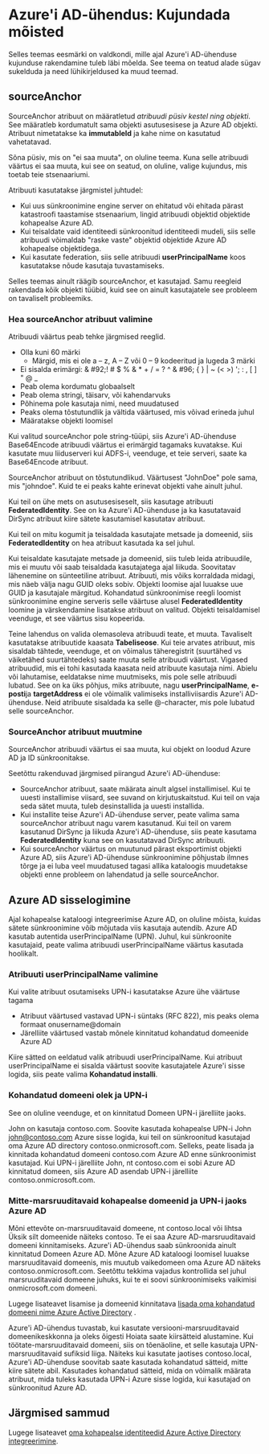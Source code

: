 <properties
   pageTitle="Azure'i AD-ühendus: Kujundada põhimõtet | Microsoft Azure'i"
   description="Selles teemas üksikasjad teatud rakendamist kujundus ala"
   services="active-directory"
   documentationCenter=""
   authors="billmath"
   manager="femila"
   editor=""/>

<tags
   ms.service="active-directory"
   ms.custom = "azure-ad-connect"
   ms.devlang="na"
   ms.topic="article"
   ms.tgt_pltfrm="na"
   ms.workload="Identity"
   ms.date="09/13/2016"
   ms.author="billmath"/>

# <a name="azure-ad-connect-design-concepts"></a>Azure'i AD-ühendus: Kujundada mõisted
Selles teemas eesmärki on valdkondi, mille ajal Azure'i AD-ühenduse kujunduse rakendamine tuleb läbi mõelda. See teema on teatud alade sügav sukelduda ja need lühikirjeldused ka muud teemad.

## <a name="sourceanchor"></a>sourceAnchor
SourceAnchor atribuut on määratletud *atribuudi püsiv kestel ning objekti*. See määratleb kordumatult sama objekti asutusesisese ja Azure AD objekti. Atribuut nimetatakse ka **immutableId** ja kahe nime on kasutatud vahetatavad.

Sõna püsiv, mis on "ei saa muuta", on oluline teema. Kuna selle atribuudi väärtus ei saa muuta, kui see on seatud, on oluline, valige kujundus, mis toetab teie stsenaariumi.

Atribuuti kasutatakse järgmistel juhtudel:

- Kui uus sünkroonimine engine server on ehitatud või ehitada pärast katastroofi taastamise stsenaarium, lingid atribuudi objektid objektide kohapealse Azure AD.
- Kui teisaldate vaid identiteedi sünkroonitud identiteedi mudeli, siis selle atribuudi võimaldab "raske vaste" objektid objektide Azure AD kohapealse objektidega.
- Kui kasutate federation, siis selle atribuudi **userPrincipalName** koos kasutatakse nõude kasutaja tuvastamiseks.

Selles teemas ainult räägib sourceAnchor, et kasutajad. Samu reegleid rakendada kõik objekti tüübid, kuid see on ainult kasutajatele see probleem on tavaliselt probleemiks.

### <a name="selecting-a-good-sourceanchor-attribute"></a>Hea sourceAnchor atribuut valimine
Atribuudi väärtus peab tehke järgmised reeglid.

- Olla kuni 60 märki
    - Märgid, mis ei ole a – z, A – Z või 0 – 9 kodeeritud ja lugeda 3 märki
- Ei sisalda erimärgi: & #92;! # $ % & * + / = ? ^ & #96; { } | ~ (< >) '; : , [ ] " @ _
- Peab olema kordumatu globaalselt
- Peab olema stringi, täisarv, või kahendarvuks
- Põhinema pole kasutaja nimi, need muudatused
- Peaks olema tõstutundlik ja vältida väärtused, mis võivad erineda juhul
- Määratakse objekti loomisel

Kui valitud sourceAnchor pole string-tüüpi, siis Azure'i AD-ühenduse Base64Encode atribuudi väärtus ei erimärgid tagamaks kuvatakse. Kui kasutate muu liiduserveri kui ADFS-i, veenduge, et teie serveri, saate ka Base64Encode atribuut.

SourceAnchor atribuut on tõstutundlikud. Väärtusest "JohnDoe" pole sama, mis "johndoe". Kuid te ei peaks kahte erinevat objekti vahe ainult juhul.

Kui teil on ühe mets on asutusesiseselt, siis kasutage atribuuti **FederatedIdentity**. See on ka Azure'i AD-ühenduse ja ka kasutatavaid DirSync atribuut kiire sätete kasutamisel kasutatav atribuut.

Kui teil on mitu kogumit ja teisaldada kasutajate metsade ja domeenid, siis **FederatedIdentity** on hea atribuut kasutada ka sel juhul.

Kui teisaldate kasutajate metsade ja domeenid, siis tuleb leida atribuudile, mis ei muutu või saab teisaldada kasutajatega ajal liikuda. Soovitatav lähenemine on sünteetiline atribuut. Atribuuti, mis võiks korraldada midagi, mis näeb välja nagu GUID oleks sobiv. Objekti loomise ajal luuakse uue GUID ja kasutajale märgitud. Kohandatud sünkroonimise reegli loomist sünkroonimine engine serveris selle väärtuse alusel **FederatedIdentity** loomine ja värskendamine lisatakse atribuut on valitud. Objekti teisaldamisel veenduge, et see väärtus sisu kopeerida.

Teine lahendus on valida olemasoleva atribuudi teate, et muuta. Tavaliselt kasutatakse atribuutide kaasata **Tabeliseose**. Kui teie arvates atribuut, mis sisaldab tähtede, veenduge, et on võimalus täheregistrit (suurtähed vs väiketähed suurtähtedeks) saate muuta selle atribuudi väärtust. Vigased atribuudid, mis ei tohi kasutada kaasata neid atribuute kasutaja nimi. Abielu või lahutamise, eeldatakse nime muutmiseks, mis pole selle atribuudi lubatud. See on ka üks põhjus, miks atribuute, nagu **userPrincipalName**, **e-posti**ja **targetAddress** ei ole võimalik valimiseks installiviisardis Azure'i AD-ühenduse. Neid atribuute sisaldada ka selle @-character, mis pole lubatud selle sourceAnchor.

### <a name="changing-the-sourceanchor-attribute"></a>SourceAnchor atribuut muutmine
SourceAnchor atribuudi väärtus ei saa muuta, kui objekt on loodud Azure AD ja ID sünkroonitakse.

Seetõttu rakenduvad järgmised piirangud Azure'i AD-ühenduse:

- SourceAnchor atribuut, saate määrata ainult algsel installimisel. Kui te uuesti installimise viisard, see suvand on kirjutuskaitstud. Kui teil on vaja seda sätet muuta, tuleb desinstallida ja uuesti installida.
- Kui installite teise Azure'i AD-ühenduse server, peate valima sama sourceAnchor atribuut nagu varem kasutanud. Kui teil on varem kasutanud DirSync ja liikuda Azure'i AD-ühenduse, siis peate kasutama **FederatedIdentity** kuna see on kasutatavad DirSync atribuuti.
- Kui sourceAnchor väärtus on muutunud pärast eksportimist objekti Azure AD, siis Azure'i AD-ühenduse sünkroonimine põhjustab ilmnes tõrge ja ei luba veel muudatused tagasi allika kataloogis muudetakse objekti enne probleem on lahendatud ja selle sourceAnchor.

## <a name="azure-ad-sign-in"></a>Azure AD sisselogimine
Ajal kohapealse kataloogi integreerimise Azure AD, on oluline mõista, kuidas sätete sünkroonimine võib mõjutada viis kasutaja autendib. Azure AD kasutab autentida userPrincipalName (UPN). Juhul, kui sünkroonite kasutajaid, peate valima atribuudi userPrincipalName väärtus kasutada hoolikalt.

### <a name="choosing-the-attribute-for-userprincipalname"></a>Atribuuti userPrincipalName valimine
Kui valite atribuut osutamiseks UPN-i kasutatakse Azure ühe väärtuse tagama

- Atribuut väärtused vastavad UPN-i süntaks (RFC 822), mis peaks olema formaat onusername@domain
- Järelliite väärtused vastab mõnele kinnitatud kohandatud domeenide Azure AD

Kiire sätted on eeldatud valik atribuudi userPrincipalName. Kui atribuut userPrincipalName ei sisalda väärtust soovite kasutajatele Azure'i sisse logida, siis peate valima **Kohandatud installi**.

### <a name="custom-domain-state-and-upn"></a>Kohandatud domeeni olek ja UPN-i
See on oluline veenduge, et on kinnitatud Domeen UPN-i järelliite jaoks.

John on kasutaja contoso.com. Soovite kasutada kohapealse UPN-i John john@contoso.com Azure sisse logida, kui teil on sünkroonitud kasutajad oma Azure AD directory contoso.onmicrosoft.com. Selleks, peate lisada ja kinnitada kohandatud domeeni contoso.com Azure AD enne sünkroonimist kasutajad. Kui UPN-i järelliite John, nt contoso.com ei sobi Azure AD kinnitatud domeen, siis Azure AD asendab UPN-i järelliite contoso.onmicrosoft.com.

### <a name="non-routable-on-premises-domains-and-upn-for-azure-ad"></a>Mitte-marsruuditavaid kohapealse domeenid ja UPN-i jaoks Azure AD
Mõni ettevõte on-marsruuditavaid domeene, nt contoso.local või lihtsa Üksik silt domeenide näiteks contoso. Te ei saa Azure AD-marsruuditavaid domeeni kinnitamiseks. Azure'i AD-ühendus saab sünkroonida ainult kinnitatud Domeen Azure AD. Mõne Azure AD kataloogi loomisel luuakse marsruuditavaid domeenis, mis muutub vaikedomeen oma Azure AD näiteks contoso.onmicrosoft.com. Seetõttu tekkima vajadus kontrollida sel juhul marsruuditavaid domeene juhuks, kui te ei soovi sünkroonimiseks vaikimisi onmicrosoft.com domeeni.

Lugege lisateavet lisamise ja domeenid kinnitatava [lisada oma kohandatud domeeni nime Azure Active Directory](active-directory-add-domain.md) .

Azure'i AD-ühendus tuvastab, kui kasutate versiooni-marsruuditavaid domeenikeskkonna ja oleks õigesti Hoiata saate kiirsätteid alustamine. Kui töötate-marsruuditavaid domeeni, siis on tõenäoline, et selle kasutaja UPN-marsruuditavaid sufiksid liiga. Näiteks kui kasutate jaotises contoso.local, Azure'i AD-ühenduse soovitab saate kasutada kohandatud sätteid, mitte kiire sätete abil. Kasutades kohandatud sätteid, mida on võimalik määrata atribuut, mida tuleks kasutada UPN-i Azure sisse logida, kui kasutajad on sünkroonitud Azure AD.

## <a name="next-steps"></a>Järgmised sammud
Lugege lisateavet [oma kohapealse identiteedid Azure Active Directory integreerimine](active-directory-aadconnect.md).
